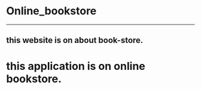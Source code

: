 # Online_bookstore

---
this website is on about book-store.
---

# this application is on online bookstore.
